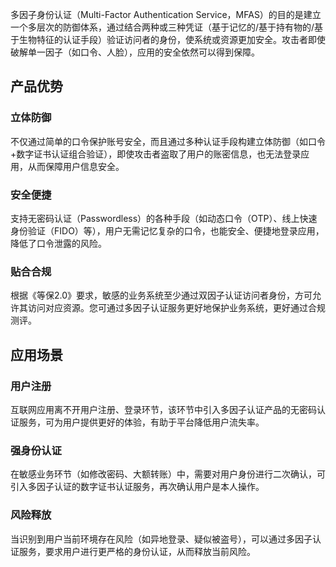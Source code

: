 多因子身份认证（Multi-Factor Authentication Service，MFAS）的目的是建立一个多层次的防御体系，通过结合两种或三种凭证（基于记忆的/基于持有物的/基于生物特征的认证手段）验证访问者的身份，使系统或资源更加安全。攻击者即使破解单一因子（如口令、人脸），应用的安全依然可以得到保障。

## 产品优势

### 立体防御
不仅通过简单的口令保护账号安全，而且通过多种认证手段构建立体防御（如口令+数字证书认证组合验证），即使攻击者盗取了用户的账密信息，也无法登录应用，从而保障用户信息安全。

### 安全便捷
支持无密码认证（Passwordless）的各种手段（如动态口令（OTP）、线上快速身份验证（FIDO）等），用户无需记忆复杂的口令，也能安全、便捷地登录应用，降低了口令泄露的风险。

### 贴合合规
根据《等保2.0》要求，敏感的业务系统至少通过双因子认证访问者身份，方可允许其访问对应资源。您可通过多因子认证服务更好地保护业务系统，更好通过合规测评。

## 应用场景

### 用户注册
互联网应用离不开用户注册、登录环节，该环节中引入多因子认证产品的无密码认证服务，可为用户提供更好的体验，有助于平台降低用户流失率。

### 强身份认证
在敏感业务环节（如修改密码、大额转账）中，需要对用户身份进行二次确认，可引入多因子认证的数字证书认证服务，再次确认用户是本人操作。

### 风险释放
当识别到用户当前环境存在风险（如异地登录、疑似被盗号），可以通过多因子认证服务，要求用户进行更严格的身份认证，从而释放当前风险。
